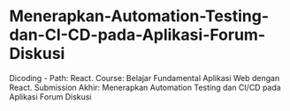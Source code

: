 # Menerapkan-Automation-Testing-dan-CI-CD-pada-Aplikasi-Forum-Diskusi
Dicoding - Path: React. Course: Belajar Fundamental Aplikasi Web dengan React. Submission Akhir: Menerapkan Automation Testing dan CI/CD pada Aplikasi Forum Diskusi
